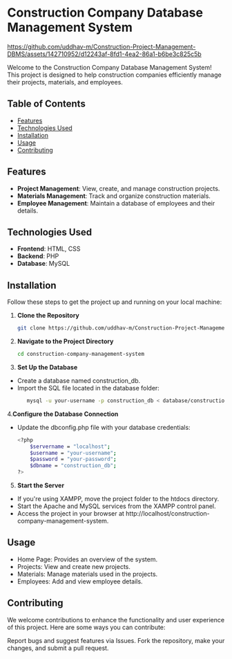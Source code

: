 # Construction Company Database Management System


https://github.com/uddhav-m/Construction-Project-Management-DBMS/assets/142710952/d12243af-8fd1-4ea2-86a1-b6be3c825c5b


Welcome to the Construction Company Database Management System! This project is designed to help construction companies efficiently manage their projects, materials, and employees.

## Table of Contents

- [Features](#features)
- [Technologies Used](#technologies-used)
- [Installation](#installation)
- [Usage](#usage)
- [Contributing](#contributing)
  

## Features

- **Project Management**: View, create, and manage construction projects.
- **Materials Management**: Track and organize construction materials.
- **Employee Management**: Maintain a database of employees and their details.

## Technologies Used

- **Frontend**: HTML, CSS
- **Backend**: PHP
- **Database**: MySQL

## Installation

Follow these steps to get the project up and running on your local machine:

1. **Clone the Repository**
   ```sh
   git clone https://github.com/uddhav-m/Construction-Project-Management-DBMS.git

2. **Navigate to the Project Directory**
   ```sh
   cd construction-company-management-system
3. **Set Up the Database**
  
  -  Create a database named construction_db.
  - Import the SQL file located in the database folder:
    ```sh
       mysql -u your-username -p construction_db < database/construction_db.sql

4.**Configure the Database Connection**

  - Update the dbconfig.php file with your database credentials:
    ```sh
    <?php
        $servername = "localhost";
        $username = "your-username";
        $password = "your-password";
        $dbname = "construction_db";
    ?>

5. **Start the Server**

 - If you're using XAMPP, move the project folder to the htdocs directory.
 - Start the Apache and MySQL services from the XAMPP control panel.
 - Access the project in your browser at http://localhost/construction-company-management-system.

## Usage
- Home Page: Provides an overview of the system.
- Projects: View and create new projects.
- Materials: Manage materials used in the projects.
- Employees: Add and view employee details.

## Contributing
  We welcome contributions to enhance the functionality and user experience of this project. Here are some ways you can contribute:

  Report bugs and suggest features via Issues.
  Fork the repository, make your changes, and submit a pull request.




   


